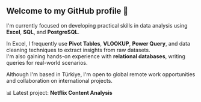 ## Welcome to my GitHub profile 👋

I'm currently focused on developing practical skills in data analysis using **Excel**, **SQL**, and **PostgreSQL**.

In Excel, I frequently use **Pivot Tables**, **VLOOKUP**, **Power Query**, and data cleaning techniques to extract insights from raw datasets.  
I'm also gaining hands-on experience with **relational databases**, writing queries for real-world scenarios.

Although I'm based in Türkiye, I'm open to global remote work opportunities and collaboration on international projects.

📊 Latest project: **Netflix Content Analysis**
